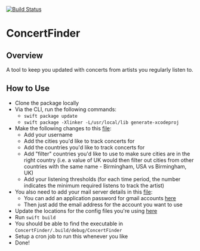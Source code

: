 [![Build Status](https://travis-ci.org/RyanMKrol/ConcertFinder.svg?branch=master)](https://travis-ci.org/RyanMKrol/ConcertFinder)

# ConcertFinder

## Overview

A tool to keep you updated with concerts from artists you regularly listen to.

## How to Use
 * Clone the package locally
 * Via the CLI, run the following commands:
   * `swift package update`
   * `swift package -Xlinker -L/usr/local/lib generate-xcodeproj`
 * Make the following changes to this [file](https://github.com/RyanMKrol/ConcertFinder/blob/master/Sources/ConcertFinderLib/Config.json):
   * Add your username
   * Add the cities you'd like to track concerts for
   * Add the countries you'd like to track concerts for
   * Add "filter" countries you'd like to use to make sure cities are in the right country (i.e. a value of UK would then filter out cities from other countries with the same name -  Birmingham, USA vs Birmingham, UK)
   * Add your listening thresholds (for each time period, the number indicates the minimum required listens to track the artist)
 * You also need to add your mail server details in this [file](https://github.com/RyanMKrol/ConcertFinder/blob/master/Sources/ConcertFinderLib/EmailConfig.json):
   * You can add an application password for gmail accounts [here](https://myaccount.google.com/apppasswords)
   * Then just add the email address for the account you want to use
 * Update the locations for the config files you're using [here](https://github.com/RyanMKrol/ConcertFinder/blob/master/Sources/ConcertFinderLib/Utils/ConfigLoader.swift#L18)
 * Run `swift build`
 * You should be able to find the executable in `ConcertFinder/.build/debug/ConcertFinder`
 * Setup a cron job to run this whenever you like
 * Done!
